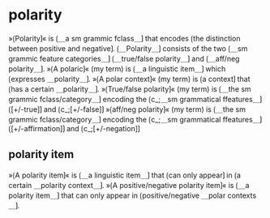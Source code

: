 # polarity

»⟮Polarity⟯« is ⟮＿a sm grammic fclass＿⟯ that encodes ⟮the distinction between positive and negative⟯.
⟮＿Polarity＿⟯ consists of the two ⟮＿sm grammic feature categories＿⟯ ⟮＿true/false polarity＿⟯ and ⟮＿aff/neg polarity＿⟯.
»⟮A polaric⟯« (my term) is ⟮＿a linguistic item＿⟯ which ⟮expresses ＿polarity＿⟯.
»⟮A polar context⟯« (my term) is ⟮a context⟯ that ⟮has a certain ＿polarity＿⟯.
»⟮True/false polarity⟯« (my term) is ⟮＿the sm grammic fclass/category＿⟯ encoding the ⟮c_;＿sm grammatical ffeatures＿⟯ ⟮[+/-true]⟯ and ⟮c_;[+/-false]⟯
»⟮aff/neg polarity⟯« (my term) is ⟮＿the sm grammic fclass/category＿⟯ encoding the ⟮c_;＿sm grammatical ffeatures＿⟯ ⟮[+/-affirmation]⟯ and ⟮c_;[+/-negation]⟯

## polarity item

»⟮A polarity item⟯« is ⟮＿a linguistic item＿⟯ that ⟮can only appear⟯ in ⟮a certain ＿polarity context＿⟯.
»⟮A positive/negative polarity item⟯« is ⟮＿a polarity item＿⟯ that can only appear in ⟮positive/negative ＿polar contexts＿⟯.